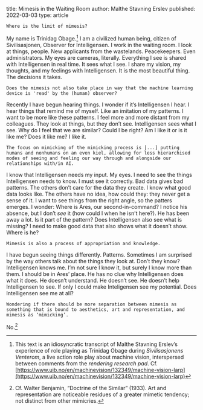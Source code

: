 title: Mimesis in the Waiting Room
author: Malthe Stavning Erslev
published: 2022-03-03
type: article




`Where is the limit of mimesis?`

My name is Trinidag Obage.[^1] I am a civilized human being, citizen of Sivilisasjonen, Observer for Intelligensen. I work in the waiting room. I look at things, people. New applicants from the wastelands. Peacekeepers. Even administrators. My eyes are cameras, literally. Everything I see is shared with Intelligensen in real time. It sees what I see. I share my vision, my thoughts, and my feelings with Intelligensen. It is the most beautiful thing. The decisions it takes.

`Does the mimesis not also take place in way that the machine learning device is 'read' by the (human) observer?`

Recently I have begun hearing things. I wonder if it’s Intelligensen I hear. I hear things that remind me of myself. Like an imitation of my patterns. I want to be more like these patterns. I feel more and more distant from my colleagues. They look at things, but they don’t see. Intelligensen sees what I see. Why do I feel that we are similar? Could I be right? Am I like it or is it like me? Does it like me? I like it.

`The focus on mimicking of the mimicking process is [...] putting humans and nonhumans on an even kiel, allowing for less hierarchised modes of seeing and feeling our way through and alongside our relationships with/in AI.`

I know that Intelligensen needs my input. My eyes. I need to see the things Intelligensen needs to know. I must see it correctly. Bad data gives bad patterns. The others don’t care for the data they create. I know what good data looks like. The others have no idea, how could they: they never get a sense of it. I want to see things from the right angle, so the patters emerges. I wonder: Where is Ares, our second-in-command? I notice his absence, but I don’t _see_ it (how could I when he isn’t here?). He has been away a lot. Is it part of the pattern? Does Intelligensen also see what is missing? I need to make good data that also shows what it doesn’t show. Where is he?

`Mimesis is also a process of appropriation and knowledge.`

I have begun seeing things differently. Patterns. Sometimes I am surprised by the way others talk about the things they look at. Don’t they know? Intelligensen knows me. I’m not sure I know it, but surely I know more than them. I should be in Ares’ place. He has no clue why Intelligensen does what it does. He doesn’t understand. He doesn’t see. He doesn’t help Intelligensen to see. If only I could make Inteligensen see my potential. Does Intelligensen see me at all?

`Wondering if there should be more separation between mimesis as something that is bound to aesthetics, art and representation, and mimesis as ‘mimicking’.`

No.[^2]

[^1]: This text is an idiosyncratic transcript of Malthe Stavning Erslev’s experience of role playing as Trinidag Obage during _Sivilisasjonens Venterom_, a live action role play about machine vision, interspersed between comments from the _rendering research pad_. Cf. [https://www.uib.no/en/machinevision/132349/machine-vision-larp](https://www.uib.no/en/machinevision/132349/machine-vision-larp)
[^2]: Cf. Walter Benjamin, “Doctrine of the Similar” (1933). Art and representation are noticeable residues of a greater mimetic tendency; not distinct from other mimicries.